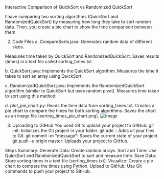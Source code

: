 Interactive Comparison of QuickSort vs Randomized QuickSort

 I have comparing two sorting algorithms (QuickSort and RandomizedQuickSort) by measuring how long they take to sort random data. Then, you create a pie chart to show the time comparison between them.

2. Code Files
a. CompareSorts.java:
Generates random data of different sizes.

Measures time taken by QuickSort and RandomizedQuickSort.
Saves results (times) in a text file called sorting_times.txt.

b. QuickSort.java:
Implements the QuickSort algorithm.
Measures the time it takes to sort an array using QuickSort.

c. RandomizedQuickSort.java:
Implements the RandomizedQuickSort algorithm (similar to QuickSort but uses random pivot).
Measures time taken to sort using this method.

d. plot_pie_chart.py:
Reads the time data from sorting_times.txt.
Creates a pie chart to compare the times for both sorting algorithms.
Saves the chart as an image file (sorting_times_pie_chart.png).
![image](https://github.com/user-attachments/assets/9be08f5d-e1da-4235-9ede-9589eeb5c21e)


3. Uploading to GitHub
You used Git to upload your project to GitHub:
git init: Initializes the Git project in your folder.
git add .: Adds all your files to Git.
git commit -m "message": Saves the current state of your project.
git push -u origin master: Uploads your project to GitHub.

Steps Summary:
Generate Data: Create random arrays.
Sort and Time: Use QuickSort and RandomizedQuickSort to sort and measure time.
Save Data: Store sorting times in a text file (sorting_times.txt).
Visualize: Create a pie chart to compare the times using Python.
Upload to GitHub: Use Git commands to push your project to GitHub.

